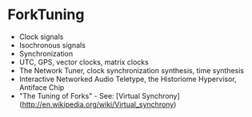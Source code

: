 ForkTuning
==========
* Clock signals
* Isochronous signals
* Synchronization
* UTC, GPS, vector clocks, matrix clocks
* The Network Tuner, clock synchronization synthesis, time synthesis
* Interactive Networked Audio Teletype, the Historiome Hypervisor, Antiface Chip
* "The Tuning of Forks" - See: [Virtual Synchrony] (http://en.wikipedia.org/wiki/Virtual_synchrony)
